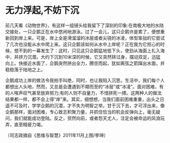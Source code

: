 # 无力浮起,不妨下沉

前几天看《动物世界》，有这样一组镜头给我留下了深刻的印象:在南极大地的水陆交接处，一只企鹅正在水中悠闲地游泳。过了一会儿，这只企鹅许是累了，便想重新回到岸上来。可是，岸上全是滑溜溜的冰层或者尖锐的冰凌，体型笨拙的它尝试了几次也没能从水中爬上来。这只企鹅该如何从水中上岸呢？正在我为它担心的时候，想不到的一幕发生了：这时，只见这只企鹅猛地低下头，使劲从海面上扎入海中，并拼力沉潜。大约下沉到10米深的时候，它又突然转过身，摆动双足，迅猛向上。快接近水面了，企鹅突然拼出全力，腾空而起，犹如离弦之箭蹿出水面，并稳稳落于陆地之上。 

企鹅成功上岸的做法令我拍手叫绝，同时，也让我陷入沉思。生活中，我们每个人都想出人头地，然而，又总是会遭遇到不期而至的“冰层”或“冰凌”。面对困难，有的人唉声叹气甚至放弃努力;有的人则不自量力，不惜拼死一搏。这两种人的做法结果都一样，都不会上得“岸”来。其实，细想想，当我们面前困难重重，出头之日遥不可及时，学学企鹅的沉潜，才不失为明智之举。甘于沉下去，才可浮出来，像企鹅那样，面对困难，专心致志积聚力量，并抓住恰当的机会反弹向上，毫无疑问，我们就能成功登陆。反之，贸然向前，或者怨天尤人，注定会被命运的风浪玩弄，直至精疲力竭。 

（司志政摘自《思维与智慧》2011年11月上图/李坤）